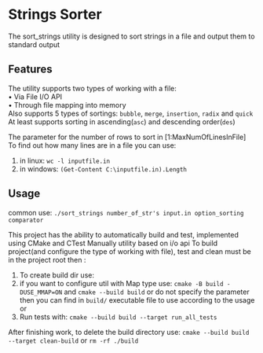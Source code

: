 # Strings Sorter
The sort_strings utility is designed to sort strings in a file and output them to standard output

## Features
The utility supports two types of working with a file:  
• Via File I/O API  
• Through file mapping into memory  
Also supports 5 types of sortings: `bubble`, `merge`, `insertion`, `radix` and `quick`
At least supports sorting in ascending(`asc`) and descending order(`des`)

The parameter for the number of rows to sort in [1:MaxNumOfLinesInFile]
To find out how many lines are in a file you can use:
1. in linux: `wc -l inputfile.in`
2. in windows: `(Get-Content C:\inputfile.in).Length`

## Usage
common use:
   `./sort_strings number_of_str's input.in option_sorting comparator`

This project has the ability to automatically build and test, implemented using CMake and CTest
Manually utility based on i/o api
To build project(and configure the type of working with file), test and clean must be in the project root then :
1. To create build dir use:
2. if you want to configure util with Map type use:
   `cmake -B build -DUSE_MMAP=ON` and `cmake --build build`
   or do not specify the parameter
   then you can find in `build/` executable file to use according to the usage or
4. Run tests with:
   `cmake --build build --target run_all_tests`

After finishing work, to delete the build directory use:
   `cmake --build build --target clean-build`
   or `rm -rf ./build`
